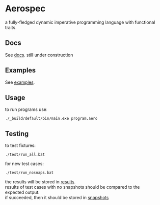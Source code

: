 # Aerospec

a fully-fledged dynamic imperative programming language with functional traits.  

## Docs
See [docs](docs/).
still under construction

## Examples
See [examples](examples/).

## Usage
to run programs use: 
```
./_build/default/bin/main.exe program.aero
```

## Testing
to test fixtures:
```
./test/run_all.bat
```

for new test cases:
```
./test/run_nosnaps.bat
```
the results will be stored in [results](test/results).   
results of test cases with no snapshots should be compared to the expected output.  
if succeeded, then it should be stored in [snapshots](test/snapshots)